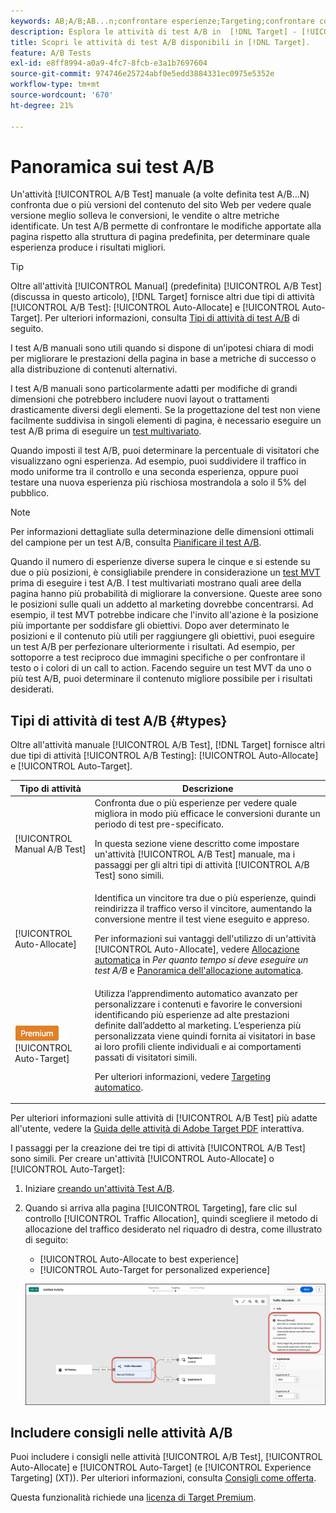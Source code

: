 ```yaml
---
keywords: AB;A/B;AB...n;confrontare esperienze;Targeting;confrontare contenuto;targeting automatico;allocazione automatica
description: Esplora le attività di test A/B in  [!DNL Target] - [!UICONTROL Manual], [!UICONTROL Auto-Allocate] e [!UICONTROL Auto-Target].
title: Scopri le attività di test A/B disponibili in [!DNL Target].
feature: A/B Tests
exl-id: e8ff8994-a0a9-4fc7-8fcb-e3a1b7697604
source-git-commit: 974746e25724abf0e5edd3884331ec0975e5352e
workflow-type: tm+mt
source-wordcount: '670'
ht-degree: 21%

---
```


# Panoramica sui test A/B

Un&#39;attività [!UICONTROL A/B Test] manuale (a volte definita test A/B...N) confronta due o più versioni del contenuto del sito Web per vedere quale versione meglio solleva le conversioni, le vendite o altre metriche identificate. Un test A/B permette di confrontare le modifiche apportate alla pagina rispetto alla struttura di pagina predefinita, per determinare quale esperienza produce i risultati migliori.

>[!TIP]
>
>Oltre all&#39;attività [!UICONTROL Manual] (predefinita) [!UICONTROL A/B Test] (discussa in questo articolo), [!DNL Target] fornisce altri due tipi di attività [!UICONTROL A/B Test]: [!UICONTROL Auto-Allocate] e [!UICONTROL Auto-Target]. Per ulteriori informazioni, consulta [Tipi di attività di test A/B](#types) di seguito.

I test A/B manuali sono utili quando si dispone di un’ipotesi chiara di modi per migliorare le prestazioni della pagina in base a metriche di successo o alla distribuzione di contenuti alternativi.

I test A/B manuali sono particolarmente adatti per modifiche di grandi dimensioni che potrebbero includere nuovi layout o trattamenti drasticamente diversi degli elementi. Se la progettazione del test non viene facilmente suddivisa in singoli elementi di pagina, è necessario eseguire un test A/B prima di eseguire un [test multivariato](/help/main/c-activities/c-multivariate-testing/multivariate-testing.md).

Quando imposti il test A/B, puoi determinare la percentuale di visitatori che visualizzano ogni esperienza. Ad esempio, puoi suddividere il traffico in modo uniforme tra il controllo e una seconda esperienza, oppure puoi testare una nuova esperienza più rischiosa mostrandola a solo il 5% del pubblico.

>[!NOTE]
>
>Per informazioni dettagliate sulla determinazione delle dimensioni ottimali del campione per un test A/B, consulta [Pianificare il test A/B](/help/main/c-activities/t-test-ab/sample-size-determination.md).

Quando il numero di esperienze diverse supera le cinque e si estende su due o più posizioni, è consigliabile prendere in considerazione un [test MVT](/help/main/c-activities/c-multivariate-testing/multivariate-testing.md) prima di eseguire i test A/B. I test multivariati mostrano quali aree della pagina hanno più probabilità di migliorare la conversione. Queste aree sono le posizioni sulle quali un addetto al marketing dovrebbe concentrarsi. Ad esempio, il test MVT potrebbe indicare che l&#39;invito all&#39;azione è la posizione più importante per soddisfare gli obiettivi. Dopo aver determinato le posizioni e il contenuto più utili per raggiungere gli obiettivi, puoi eseguire un test A/B per perfezionare ulteriormente i risultati. Ad esempio, per sottoporre a test reciproco due immagini specifiche o per confrontare il testo o i colori di un call to action. Facendo seguire un test MVT da uno o più test A/B, puoi determinare il contenuto migliore possibile per i risultati desiderati.

## Tipi di attività di test A/B {#types}

Oltre all&#39;attività manuale [!UICONTROL A/B Test], [!DNL Target] fornisce altri due tipi di attività [!UICONTROL A/B Testing]: [!UICONTROL Auto-Allocate] e [!UICONTROL Auto-Target].

| Tipo di attività | Descrizione |
| --- | --- |
| [!UICONTROL Manual A/B Test] | Confronta due o più esperienze per vedere quale migliora in modo più efficace le conversioni durante un periodo di test pre-specificato.<P>In questa sezione viene descritto come impostare un&#39;attività [!UICONTROL A/B Test] manuale, ma i passaggi per gli altri tipi di attività [!UICONTROL A/B Test] sono simili. |
| [!UICONTROL Auto-Allocate] | Identifica un vincitore tra due o più esperienze, quindi reindirizza il traffico verso il vincitore, aumentando la conversione mentre il test viene eseguito e appreso.<P>Per informazioni sui vantaggi dell&#39;utilizzo di un&#39;attività [!UICONTROL Auto-Allocate], vedere [Allocazione automatica](/help/main/c-activities/t-test-ab/sample-size-determination.md#auto-allocate) in *Per quanto tempo si deve eseguire un test A/B* e [Panoramica dell&#39;allocazione automatica](/help/main/c-activities/automated-traffic-allocation/automated-traffic-allocation.md). |
| ![Badge Premium](/help/main/assets/premium.png) [!UICONTROL Auto-Target] | Utilizza l’apprendimento automatico avanzato per personalizzare i contenuti e favorire le conversioni identificando più esperienze ad alte prestazioni definite dall’addetto al marketing. L’esperienza più personalizzata viene quindi fornita ai visitatori in base ai loro profili cliente individuali e ai comportamenti passati di visitatori simili.<P>Per ulteriori informazioni, vedere [Targeting automatico](/help/main/c-activities/auto-target/auto-target-to-optimize.md). |

Per ulteriori informazioni sulle attività di [!UICONTROL A/B Test] più adatte all&#39;utente, vedere la [Guida delle attività di Adobe Target PDF](/help/main/c-activities/target-activities-guide.md) interattiva.

I passaggi per la creazione dei tre tipi di attività [!UICONTROL A/B Test] sono simili. Per creare un&#39;attività [!UICONTROL Auto-Allocate] o [!UICONTROL Auto-Target]:

1. Iniziare [creando un&#39;attività Test A/B](/help/main/c-activities/t-test-ab/t-test-create-ab/test-create-ab.md).
1. Quando si arriva alla pagina [!UICONTROL Targeting], fare clic sul controllo [!UICONTROL Traffic Allocation], quindi scegliere il metodo di allocazione del traffico desiderato nel riquadro di destra, come illustrato di seguito:

   * [!UICONTROL Auto-Allocate to best experience]
   * [!UICONTROL Auto-Target for personalized experience]

   ![Impostazioni del metodo di allocazione traffico](/help/main/c-activities/t-test-ab/t-test-create-ab/assets/traffic-allocation-method-new.png)

## Includere consigli nelle attività A/B

Puoi includere i consigli nelle attività [!UICONTROL A/B Test], [!UICONTROL Auto-Allocate] e [!UICONTROL Auto-Target] (e [!UICONTROL Experience Targeting] (XT)). Per ulteriori informazioni, consulta [Consigli come offerta](/help/main/c-recommendations/recommendations-as-an-offer.md).

Questa funzionalità richiede una [licenza di Target Premium](/help/main/c-intro/intro.md#premium).
